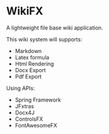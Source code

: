 # WikiFX
A lightweight file base wiki application. 

This wiki system will supports:
* Markdown
* Latex formula
* Html Rendering
* Docx Export
* Pdf Export

Using APIs:
* Spring Framework
* JFxtras
* Docx4J
* ControlsFX
* FontAwesomeFX
